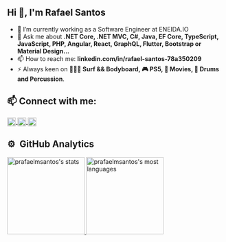 ## Hi 👋, I'm Rafael Santos


- 🔭 I’m currently working as a Software Engineer at ENEIDA.IO
- 💬 Ask me about **.NET Core, .NET MVC, C#, Java, EF Core, TypeScript, JavaScript, PHP, Angular, React, GraphQL, Flutter, Bootstrap or Material Design...**
- 📫 How to reach me: **linkedin.com/in/rafael-santos-78a350209**
- ⚡  Always keen on **🌊🏄‍♀️ Surf && Bodyboard, 🎮 PS5, 🍿 Movies, 🥁 Drums and Percussion**.

## 📫 Connect with me:

<p>
   <a href="https://www.facebook.com/pedrorafaelsantoscx/" target="_blank">
        <img align="center" src="https://cdn.jsdelivr.net/npm/simple-icons@3.0.1/icons/facebook.svg" alt="hynzhw" height="20" width="20" />
    </a>
    <a href="https://instagram.com/pedro_rafael_santos" target="_blank">
        <img align="center" src="https://cdn.jsdelivr.net/npm/simple-icons@3.0.1/icons/instagram.svg" alt="hynzhw" height="20" width="20" />
    </a>
    <a href="linkedin.com/in/rafael-santos-78a350209" target="_blank">
        <img align="center" src="https://cdn.jsdelivr.net/npm/simple-icons@3.0.1/icons/linkedin.svg" alt="hynzhw" height="20" width="20" />
    </a>
</p>

## ⚙️ &nbsp;GitHub Analytics

<div>
  <a href="https://github.com/prafaelmsantos">
  <img height="180em" src="https://github-readme-stats-sigma-five.vercel.app/api?username=prafaelmsantos&show_icons=true&theme=vision-friendly-white" alt="prafaelmsantos's stats"/>
  <img height="180em" src="https://github-readme-stats-sigma-five.vercel.app/api/top-langs/?username=prafaelmsantos&layout=compact&theme=vision-friendly-white" alt="prafaelmsantos's most languages"/>
</div>
